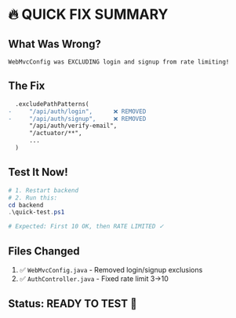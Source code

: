 # 🔥 QUICK FIX SUMMARY

## What Was Wrong?
```
WebMvcConfig was EXCLUDING login and signup from rate limiting!
```

## The Fix
```diff
  .excludePathPatterns(
-     "/api/auth/login",      ❌ REMOVED
-     "/api/auth/signup",     ❌ REMOVED
      "/api/auth/verify-email",
      "/actuator/**",
      ...
  )
```

## Test It Now!
```powershell
# 1. Restart backend
# 2. Run this:
cd backend
.\quick-test.ps1

# Expected: First 10 OK, then RATE LIMITED ✓
```

## Files Changed
1. ✅ `WebMvcConfig.java` - Removed login/signup exclusions
2. ✅ `AuthController.java` - Fixed rate limit 3→10

## Status: READY TO TEST 🚀
